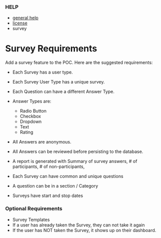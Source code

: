 ### HELP
* [general help](http://localhost:8080/api/help)
* [license](http://localhost:8080/api/help/license)
* survey

# Survey Requirements
Add a survey feature to the POC.  Here are the suggested requirements:
* Each Survey has a user type.
* Each Survey User Type has a unique survey.
* Each Question can have a different Answer Type.
* Answer Types are:
	* Radio Button
	* Checkbox
	* Dropdown
	* Text
	* Rating

* All Answers are anonymous.
* All Answers can be reviewed before persisting to the database.
* A report is generated with Summary of survey answers, # of participants, # of non-participants, 
* Each Survey can have common and unique questions
* A question can be in a section / Category
* Surveys have start and stop dates

### Optional Requirements
* Survey Templates
* If a user has already taken the Survey, they can not take it again
* If the user has NOT taken the Survey, it shows up on their dashboard.